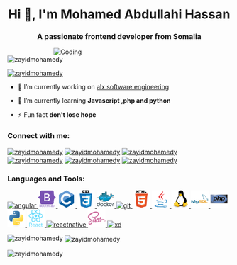 <h1 align="center">Hi 👋, I'm Mohamed Abdullahi Hassan</h1>
<h3 align="center">A passionate frontend developer from Somalia</h3>
<img align="right" alt="Coding" width="400" src="https://cdn.dribbble.com/users/926537/screenshots/4502924/media/79e26abb3fb85b42f2722cf22da095dc.gif">
<p align="left"> <img src="https://k  omarev.com/ghpvc/?username=zayidmohamedy&label=Profile%20views&color=0e75b6&style=flat" alt="zayidmohamedy" /> </p>

<p align="left"> <a href="https://twitter.com/zayidmohamedy" target="blank"><img src="https://img.shields.io/twitter/follow/zayidmohamedy?logo=twitter&style=for-the-badge" alt="zayidmohamedy" /></a> </p>

- 🔭 I’m currently working on [alx software engineering](https://github.com/zayidmohamedy/alx-system_engineering-devops.git)

- 🌱 I’m currently learning **Javascript ,php and python**

- ⚡ Fun fact **don't lose hope**

<h3 align="left">Connect with me:</h3>
<p align="left">
<a href="https://twitter.com/zayidmohamedy" target="blank"><img align="center" src="https://raw.githubusercontent.com/rahuldkjain/github-profile-readme-generator/master/src/images/icons/Social/twitter.svg" alt="zayidmohamedy" height="30" width="40" /></a>
<a href="https://linkedin.com/in/zayidmohamedy" target="blank"><img align="center" src="https://raw.githubusercontent.com/rahuldkjain/github-profile-readme-generator/master/src/images/icons/Social/linked-in-alt.svg" alt="zayidmohamedy" height="30" width="40" /></a>
<a href="https://fb.com/zayidmohamedy" target="blank"><img align="center" src="https://raw.githubusercontent.com/rahuldkjain/github-profile-readme-generator/master/src/images/icons/Social/facebook.svg" alt="zayidmohamedy" height="30" width="40" /></a>
<a href="https://instagram.com/zayidmohamedy" target="blank"><img align="center" src="https://raw.githubusercontent.com/rahuldkjain/github-profile-readme-generator/master/src/images/icons/Social/instagram.svg" alt="zayidmohamedy" height="30" width="40" /></a>
<a href="https://www.codechef.com/users/zayidmohaemdy" target="blank"><img align="center" src="https://cdn.jsdelivr.net/npm/simple-icons@3.1.0/icons/codechef.svg" alt="zayidmohamedy" height="30" width="40" /></a>
<a href="https://codeforces.com/profile/zayidmohamedy" target="blank"><img align="center" src="https://raw.githubusercontent.com/rahuldkjain/github-profile-readme-generator/master/src/images/icons/Social/codeforces.svg" alt="zayidmohamedy" height="30" width="40" /></a>
</p>

<h3 align="left">Languages and Tools:</h3>
<p align="left"> <a href="https://angular.io" target="_blank" rel="noreferrer"> <img src="https://angular.io/assets/images/logos/angular/angular.svg" alt="angular" width="40" height="40"/> </a> <a href="https://getbootstrap.com" target="_blank" rel="noreferrer"> <img src="https://raw.githubusercontent.com/devicons/devicon/master/icons/bootstrap/bootstrap-plain-wordmark.svg" alt="bootstrap" width="40" height="40"/> </a> <a href="https://www.cprogramming.com/" target="_blank" rel="noreferrer"> <img src="https://raw.githubusercontent.com/devicons/devicon/master/icons/c/c-original.svg" alt="c" width="40" height="40"/> </a> <a href="https://www.w3schools.com/css/" target="_blank" rel="noreferrer"> <img src="https://raw.githubusercontent.com/devicons/devicon/master/icons/css3/css3-original-wordmark.svg" alt="css3" width="40" height="40"/> </a> <a href="https://www.docker.com/" target="_blank" rel="noreferrer"> <img src="https://raw.githubusercontent.com/devicons/devicon/master/icons/docker/docker-original-wordmark.svg" alt="docker" width="40" height="40"/> </a> <a href="https://git-scm.com/" target="_blank" rel="noreferrer"> <img src="https://www.vectorlogo.zone/logos/git-scm/git-scm-icon.svg" alt="git" width="40" height="40"/> </a> <a href="https://www.w3.org/html/" target="_blank" rel="noreferrer"> <img src="https://raw.githubusercontent.com/devicons/devicon/master/icons/html5/html5-original-wordmark.svg" alt="html5" width="40" height="40"/> </a> <a href="https://www.java.com" target="_blank" rel="noreferrer"> <img src="https://raw.githubusercontent.com/devicons/devicon/master/icons/java/java-original.svg" alt="java" width="40" height="40"/> </a> <a href="https://www.linux.org/" target="_blank" rel="noreferrer"> <img src="https://raw.githubusercontent.com/devicons/devicon/master/icons/linux/linux-original.svg" alt="linux" width="40" height="40"/> </a> <a href="https://www.mysql.com/" target="_blank" rel="noreferrer"> <img src="https://raw.githubusercontent.com/devicons/devicon/master/icons/mysql/mysql-original-wordmark.svg" alt="mysql" width="40" height="40"/> </a> <a href="https://www.php.net" target="_blank" rel="noreferrer"> <img src="https://raw.githubusercontent.com/devicons/devicon/master/icons/php/php-original.svg" alt="php" width="40" height="40"/> </a> <a href="https://www.python.org" target="_blank" rel="noreferrer"> <img src="https://raw.githubusercontent.com/devicons/devicon/master/icons/python/python-original.svg" alt="python" width="40" height="40"/> </a> <a href="https://reactjs.org/" target="_blank" rel="noreferrer"> <img src="https://raw.githubusercontent.com/devicons/devicon/master/icons/react/react-original-wordmark.svg" alt="react" width="40" height="40"/> </a> <a href="https://reactnative.dev/" target="_blank" rel="noreferrer"> <img src="https://reactnative.dev/img/header_logo.svg" alt="reactnative" width="40" height="40"/> </a> <a href="https://sass-lang.com" target="_blank" rel="noreferrer"> <img src="https://raw.githubusercontent.com/devicons/devicon/master/icons/sass/sass-original.svg" alt="sass" width="40" height="40"/> </a> <a href="https://www.adobe.com/products/xd.html" target="_blank" rel="noreferrer"> <img src="https://cdn.worldvectorlogo.com/logos/adobe-xd.svg" alt="xd" width="40" height="40"/> </a> </p>

<p><img align="left" src="https://github-readme-stats.vercel.app/api/top-langs?username=zayidmohamedy&show_icons=true&locale=en&layout=compact" alt="zayidmohamedy" /></p>

<p>&nbsp;<img align="center" src="https://github-readme-stats.vercel.app/api?username=zayidmohamedy & show_icons=true&locale=en" alt="zayidmohamedy" /></p>

<p><img align="center" src="https://github-readme-streak-stats.herokuapp.com/?user=zayidmohamedy&" alt="zayidmohamedy" /></p>
